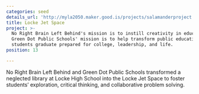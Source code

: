 ```yaml
---
categories: seed
details_url: 'http://myla2050.maker.good.is/projects/salamanderproject'
title: Locke Jet Space
project: >-
  No Right Brain Left Behind's mission is to instill creativity in education.
  Green Dot Public Schools' mission is to help transform public education so all
  students graduate prepared for college, leadership, and life.
position: 13

---
```


No Right Brain Left Behind and Green Dot Public Schools transformed a neglected library at Locke High School into the Locke Jet Space to foster students’ exploration, critical thinking, and collaborative problem solving.
